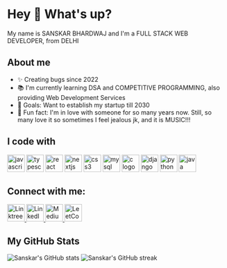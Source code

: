 <div class="bg-primary text-white p-4 rounded shadow mb-4">
  <h1 class="text-3xl font-bold">Hey 👋 What's up?</h1>
  <p>My name is SANSKAR BHARDWAJ and I'm a FULL STACK WEB DEVELOPER, from DELHI</p>
</div>

<div class="mb-4">
  <h2 class="text-2xl font-bold mb-2">About me</h2>
  <ul class="space-y-2">
    <li>✨ Creating bugs since 2022</li>
    <li>📚 I'm currently learning DSA and COMPETITIVE PROGRAMMING, also providing Web Development Services</li>
    <li>🎯 Goals: Want to establish my startup till 2030</li>
    <li>🎲 Fun fact: I'm in love with someone for so many years now. Still, so many love it so sometimes I feel jealous jk, and it is MUSIC!!!</li>
  </ul>
</div>

<div class="mb-4">
  <h2 class="text-2xl font-bold mb-2">I code with</h2>
  <div class="flex items-center space-x-4">
    <img src="https://cdn.jsdelivr.net/gh/devicons/devicon/icons/javascript/javascript-original.svg" height="40" alt="javascript logo" />
    <img src="https://cdn.jsdelivr.net/gh/devicons/devicon/icons/typescript/typescript-original.svg" height="40" alt="typescript logo" />
    <img src="https://cdn.jsdelivr.net/gh/devicons/devicon/icons/react/react-original.svg" height="40" alt="react logo" />
    <img src="https://cdn.jsdelivr.net/gh/devicons/devicon/icons/nextjs/nextjs-original.svg" height="40" alt="nextjs logo" />
    <img src="https://cdn.jsdelivr.net/gh/devicons/devicon/icons/css3/css3-original.svg" height="40" alt="css3 logo" />
    <img src="https://cdn.jsdelivr.net/gh/devicons/devicon/icons/mysql/mysql-original.svg" height="40" alt="mysql logo" />
    <img src="https://cdn.jsdelivr.net/gh/devicons/devicon/icons/c/c-original.svg" height="40" alt="c logo" />
    <img src="https://cdn.jsdelivr.net/gh/devicons/devicon/icons/django/django-plain.svg" height="40" alt="django logo" />
    <img src="https://cdn.jsdelivr.net/gh/devicons/devicon/icons/python/python-original.svg" height="40" alt="python logo" />
    <img src="https://cdn.jsdelivr.net/gh/devicons/devicon/icons/java/java-original.svg" height="40" alt="java logo" />


<!--     <img src="https://cdn.jsdelivr.net/gh/devicons/devicon/icons/storybook/storybook-original.svg" height="40" alt="storybook logo" /> -->
<!--     <img src="https://cdn.jsdelivr.net/gh/devicons/devicon/icons/nodejs/nodejs-original.svg" height="40" alt="nodejs logo" /> -->
<!--     <img src="https://github.com/devicons/devicon/blob/master/icons/nestjs/nestjs-original.svg" height="40" alt="nestjs logo" /> -->
<!--     <img src="https://cdn.jsdelivr.net/gh/devicons/devicon/icons/jest/jest-plain.svg" height="40" alt="jest logo" /> -->
  </div>
</div>

## Connect with me:

<a href="https://linktr.ee/your_username" target="_blank">
  <img src="https://cdn.jsdelivr.net/gh/devicons/devicon/icons/google/google-original.svg" alt="Linktree logo" width="40" />
</a>
<a href="https://www.linkedin.com/in/your_username/" target="_blank">
  <img src="https://cdn.jsdelivr.net/gh/devicons/devicon/icons/linkedin/linkedin-original.svg" alt="LinkedIn logo" width="40" />
</a>
<a href="https://medium.com/@your_username" target="_blank">
  <img src="https://cdn.jsdelivr.net/gh/devicons/devicon/icons/google/google-original.svg" alt="Medium logo" width="40" />
</a>
<a href="https://leetcode.com/your_username/" target="_blank">
  <img src="https://cdn.jsdelivr.net/gh/devicons/devicon/icons/google/google-original.svg" alt="LeetCode logo" width="40" />
</a>



<div class="bg-primary text-white p-4 rounded shadow hover:shadow-lg">
  <h2 class="text-2xl font-bold mb-2">My GitHub Stats</h2>
  <div class="flex items-center justify-between">
    <img src="https://github-readme-stats.vercel.app/api?username=Quantsanskar&show_icons=true&theme=radical" alt="Sanskar's GitHub stats" />
    <img src="https://github-readme-streak-stats.herokuapp.com/?user=Quantsanskar&theme=radical" alt="Sanskar's GitHub streak" />
  </div>
</div>
